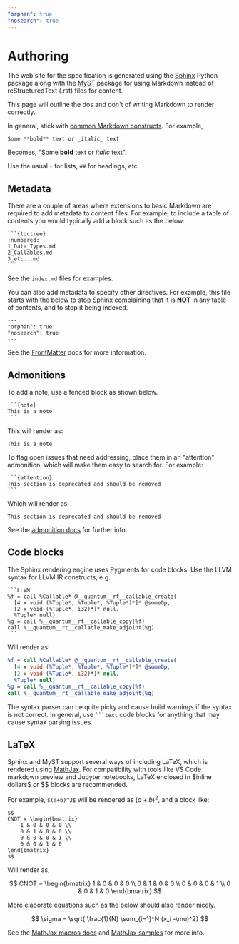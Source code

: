 ```yaml
---
"orphan": true
"nosearch": true
---
```


# Authoring

The web site for the specification is generated using the [Sphinx](https://www.sphinx-doc.org/)
Python package along with the [MyST](https://myst-parser.readthedocs.io/) package for using
Markdown instead of reStructuredText (.rst) files for content.

This page will outline the dos and don't of writing Markdown to render correctly.

In general, stick with [common Markdown constructs](https://daringfireball.net/projects/markdown/syntax).
For example,

    Some **bold** text or _italic_ text

Becomes, "Some **bold** text or _italic_ text".

Use the usual `-` for lists, `##` for headings, etc.

## Metadata

There are a couple of areas where extensions to basic Markdown are required to add metadata
to content files. For example, to include a table of contents you would typically add a block
such as the below:

    ```{toctree}
    :numbered:
    1_Data_Types.md
    2_Callables.md
    3_etc...md
    ```
See the `index.md` files for examples.

You can also add metadata to specify other directives. For example, this file starts with the
below to stop Sphinx complaining that it is **NOT** in any table of contents, and to stop it
being indexed.

    ---
    "orphan": true
    "nosearch": true
    ---

See the [FrontMatter](https://myst-parser.readthedocs.io/en/latest/configuration.html#frontmatter-local-configuration)
docs for more information.

## Admonitions

To add a note, use a fenced block as shown below.

    ```{note}
    This is a note
    ```

This will render as:

```{note}
This is a note.
```

To flag open issues that need addressing, place them in an "attention" admonition,
which will make them easy to search for. For example:

    ```{attention}
    This section is deprecated and should be removed
    ```

Which will render as:

```{attention}
This section is deprecated and should be removed
```

See the [admonition docs](<https://myst-parser.readthedocs.io/en/latest/syntax/admonitions.html>) for further info.

## Code blocks

The Sphinx rendering engine uses Pygments for code blocks. Use the LLVM syntax
for LLVM IR constructs, e.g.

    ```LLVM
    %f = call %Callable* @__quantum__rt__callable_create(
      [4 x void (%Tuple*, %Tuple*, %Tuple*)*]* @someOp,
      [2 x void (%Tuple*, i32)*]* null,
      %Tuple* null)
    %g = call %__quantum__rt__callable_copy(%f)
    call %__quantum__rt__callable_make_adjoint(%g)
    ```

Will render as:

```LLVM
%f = call %Callable* @__quantum__rt__callable_create(
  [4 x void (%Tuple*, %Tuple*, %Tuple*)*]* @someOp,
  [2 x void (%Tuple*, i32)*]* null,
  %Tuple* null)
%g = call %__quantum__rt__callable_copy(%f)
call %__quantum__rt__callable_make_adjoint(%g)
```

The syntax parser can be quite picky and cause build warnings if the syntax is not correct.
In general, use ` ```text ` code blocks for anything that may cause syntax parsing issues.

## LaTeX

Sphinx and MyST support several ways of including LaTeX, which is rendered using
[MathJax](https://myst-parser.readthedocs.io/en/latest/syntax/optional.html#mathjax-and-math-parsing).
For compatibility with tools like VS Code markdown preview and Jupyter notebooks, LaTeX
enclosed in \$inline dollars\$ or \$\$ blocks are recommended.

For example, `$(a+b)^2$` will be rendered as $(a+b)^2$, and a block like:

    $$
    CNOT = \begin{bmatrix}
        1 & 0 & 0 & 0 \\
        0 & 1 & 0 & 0 \\
        0 & 0 & 0 & 1 \\
        0 & 0 & 1 & 0
    \end{bmatrix}
    $$

Will render as,

$$
CNOT = \begin{bmatrix}
    1 & 0 & 0 & 0 \\
    0 & 1 & 0 & 0 \\
    0 & 0 & 0 & 1 \\
    0 & 0 & 1 & 0
\end{bmatrix}
$$

More elaborate equations such as the below should also render nicely.

$$
\sigma = \sqrt{ \frac{1}{N} \sum_{i=1}^N (x_i -\mu)^2}
$$

See the [MathJax macros docs](https://docs.mathjax.org/en/latest/input/tex/macros/index.html)
and [MathJax samples](https://www.mathjax.org/#samples) for more info.
